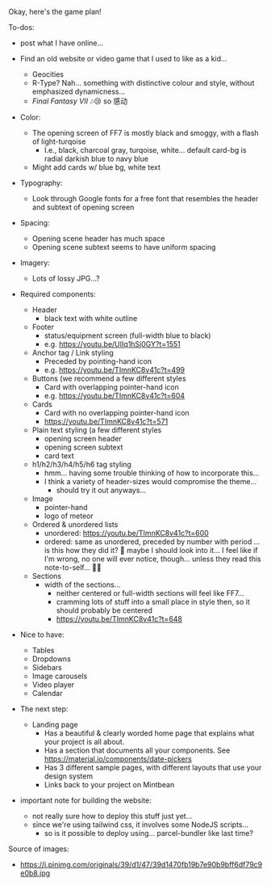 Okay, here's the game plan!

To-dos:
  - post what I have online...

- Find an old website or video game that I used to like as a kid...
  - Geocities
  - R-Type?
  Nah... something with distinctive colour and style, without emphasized dynamicness...
  - *Final Fantasy VII* 🎶😢 so 感动

- Color:
  - The opening screen of FF7 is mostly black and smoggy, with a flash of light-turqoise
    - I.e., black, charcoal gray, turqoise, white... default card-bg is radial darkish blue to navy blue
  - Might add cards w/ blue bg, white text
- Typography:
  - Look through Google fonts for a free font that resembles the header and subtext of opening screen
- Spacing:
  - Opening scene header has much space
  - Opening scene subtext seems to have uniform spacing
- Imagery:
  - Lots of lossy JPG...?

- Required components:
  - Header
    - black text with white outline
  - Footer
    - status/equipment screen (full-width blue to black)
    - e.g. https://youtu.be/UIIq1hSj0GY?t=1551
  - Anchor tag / Link styling
    - Preceded by pointing-hand icon
    - e.g. https://youtu.be/TImnKC8v41c?t=499
  - Buttons (we recommend a few different styles
    - Card with overlapping pointer-hand icon
    - e.g. https://youtu.be/TImnKC8v41c?t=604
  - Cards
    - Card with no overlapping pointer-hand icon
    - https://youtu.be/TImnKC8v41c?t=571
  - Plain text styling (a few different styles
    - opening screen header
    - opening screen subtext
    - card text
  - h1/h2/h3/h4/h5/h6 tag styling
    - hmm... having some trouble thinking of how to incorporate this...
    - I think a variety of header-sizes would compromise the theme...
      - should try it out anyways...
  - Image
    - pointer-hand
    - logo of meteor
  - Ordered & unordered lists
    - unordered:
      https://youtu.be/TImnKC8v41c?t=600
    - ordered: 
      same as unordered, preceded by number with period
      ... is this how they did it? 🤔 maybe I should look into it...
      I feel like if I'm wrong, no one will ever notice, though...
      unless they read this note-to-self... 😬🤣
  - Sections
    - width of the sections...
      - neither centered or full-width sections will feel like FF7...
      - cramming lots of stuff into a small place in style then,
        so it should probably be centered
      - https://youtu.be/TImnKC8v41c?t=648

- Nice to have:
  - Tables
  - Dropdowns
  - Sidebars
  - Image carousels
  - Video player
  - Calendar

- The next step:
  - Landing page
    - Has a beautiful & clearly worded home page that explains what your project is all about.
    - Has a section that documents all your components. See https://material.io/components/date-pickers
    - Has 3 different sample pages, with different layouts that use your design system
    - Links back to your project on Mintbean
    

- important note for building the website:
  - not really sure how to deploy this stuff just yet... 
  - since we're using tailwind css, it involves some NodeJS scripts...
      - so is it possible to deploy using... parcel-bundler like last time?




Source of images:
  - https://i.pinimg.com/originals/39/d1/47/39d1470fb19b7e90b9bff6df79c9e0b8.jpg